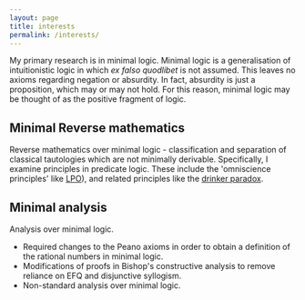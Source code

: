 ```yaml
---
layout: page
title: interests
permalink: /interests/
---
```


My primary research is in minimal logic. Minimal logic is a generalisation of
intuitionistic logic in which *ex falso quodlibet* is not assumed. This leaves
no axioms regarding negation or absurdity. In fact, absurdity is just a
proposition, which may or may not hold. For this reason, minimal logic may be
thought of as the positive fragment of logic.

Minimal Reverse mathematics
---------------------------
Reverse mathematics over minimal logic - classification and separation of
classical tautologies which are not minimally derivable. Specifically, I
examine principles in predicate logic. These include the 'omniscience
principles' like
[LPO](https://en.wikipedia.org/wiki/Limited_principle_of_omniscience)), and
related principles like the [drinker
paradox](https://en.wikipedia.org/wiki/Drinker_paradox).

Minimal analysis
----------------
Analysis over minimal logic.

* Required changes to the Peano axioms in order to obtain a definition of the
  rational numbers in minimal logic.
* Modifications of proofs in Bishop's constructive analysis to remove reliance
  on EFQ and disjunctive syllogism.
* Non-standard analysis over minimal logic.
